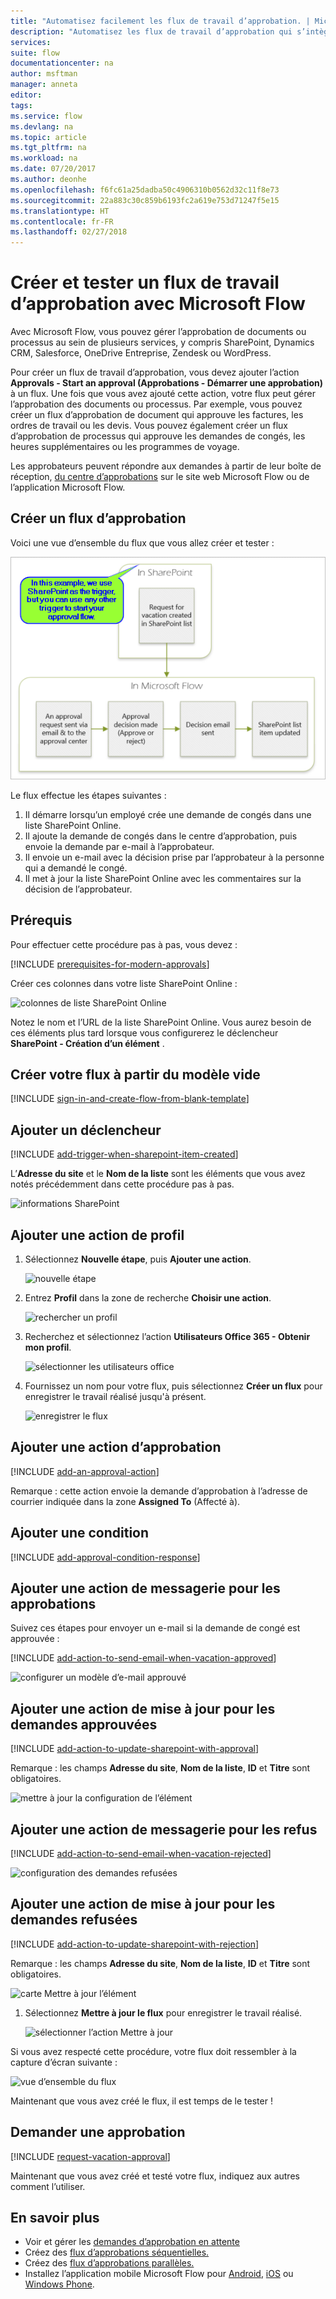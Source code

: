 ```yaml
---
title: "Automatisez facilement les flux de travail d’approbation. | Microsoft Docs"
description: "Automatisez les flux de travail d’approbation qui s’intègrent à SharePoint, Dynamics CRM, Salesforce, OneDrive Entreprise, Zendesk ou WordPress."
services: 
suite: flow
documentationcenter: na
author: msftman
manager: anneta
editor: 
tags: 
ms.service: flow
ms.devlang: na
ms.topic: article
ms.tgt_pltfrm: na
ms.workload: na
ms.date: 07/20/2017
ms.author: deonhe
ms.openlocfilehash: f6fc61a25dadba50c4906310b0562d32c11f8e73
ms.sourcegitcommit: 22a883c30c859b6193fc2a619e753d71247f5e15
ms.translationtype: HT
ms.contentlocale: fr-FR
ms.lasthandoff: 02/27/2018
---
```

# <a name="create-and-test-an-approval-workflow-with-microsoft-flow"></a>Créer et tester un flux de travail d’approbation avec Microsoft Flow
Avec Microsoft Flow, vous pouvez gérer l’approbation de documents ou processus au sein de plusieurs services, y compris SharePoint, Dynamics CRM, Salesforce, OneDrive Entreprise, Zendesk ou WordPress.

Pour créer un flux de travail d’approbation, vous devez ajouter l’action **Approvals - Start an approval (Approbations - Démarrer une approbation)** à un flux. Une fois que vous avez ajouté cette action, votre flux peut gérer l’approbation des documents ou processus. Par exemple, vous pouvez créer un flux d’approbation de document qui approuve les factures, les ordres de travail ou les devis. Vous pouvez également créer un flux d’approbation de processus qui approuve les demandes de congés, les heures supplémentaires ou les programmes de voyage.

Les approbateurs peuvent répondre aux demandes à partir de leur boîte de réception, [du centre d’approbations](https://flow.microsoft.com/manage/approvals/received/) sur le site web Microsoft Flow ou de l’application Microsoft Flow.

## <a name="create-an-approval-flow"></a>Créer un flux d’approbation
Voici une vue d’ensemble du flux que vous allez créer et tester :

   ![vue d’ensemble du flux](./media/modern-approvals/create-flow-overview.png)

Le flux effectue les étapes suivantes :

1. Il démarre lorsqu’un employé crée une demande de congés dans une liste SharePoint Online.
2. Il ajoute la demande de congés dans le centre d’approbation, puis envoie la demande par e-mail à l’approbateur.
3. Il envoie un e-mail avec la décision prise par l’approbateur à la personne qui a demandé le congé.
4. Il met à jour la liste SharePoint Online avec les commentaires sur la décision de l’approbateur.

## <a name="prerequisites"></a>Prérequis
Pour effectuer cette procédure pas à pas, vous devez :

[!INCLUDE [prerequisites-for-modern-approvals](includes/prerequisites-for-modern-approvals.md)]

Créer ces colonnes dans votre liste SharePoint Online :

   ![colonnes de liste SharePoint Online](./media/modern-approvals/sharepoint-list-fields.png)

Notez le nom et l’URL de la liste SharePoint Online. Vous aurez besoin de ces éléments plus tard lorsque vous configurerez le déclencheur **SharePoint - Création d’un élément** .

## <a name="create-your-flow-from-the-blank-template"></a>Créer votre flux à partir du modèle vide
[!INCLUDE [sign-in-and-create-flow-from-blank-template](includes/sign-in-and-create-flow-from-blank-template.md)]

## <a name="add-a-trigger"></a>Ajouter un déclencheur
[!INCLUDE [add-trigger-when-sharepoint-item-created](includes/add-trigger-when-sharepoint-item-created.md)]

L’**Adresse du site** et le **Nom de la liste** sont les éléments que vous avez notés précédemment dans cette procédure pas à pas.

![informations SharePoint](./media/modern-approvals/select-sharepoint-site-info.png)

## <a name="add-a-profile-action"></a>Ajouter une action de profil
1. Sélectionnez **Nouvelle étape**, puis **Ajouter une action**.
   
    ![nouvelle étape](./media/modern-approvals/select-sharepoint-add-action.png)
2. Entrez **Profil** dans la zone de recherche **Choisir une action**.
   
    ![rechercher un profil](./media/modern-approvals/search-for-profile.png)
3. Recherchez et sélectionnez l’action **Utilisateurs Office 365 - Obtenir mon profil**.
   
    ![sélectionner les utilisateurs office](./media/modern-approvals/select-my-profile.png)
4. Fournissez un nom pour votre flux, puis sélectionnez **Créer un flux** pour enregistrer le travail réalisé jusqu'à présent.
   
    ![enregistrer le flux](./media/modern-approvals/save.png)

## <a name="add-an-approval-action"></a>Ajouter une action d’approbation
[!INCLUDE [add-an-approval-action](includes/add-an-approval-action.md)]

Remarque : cette action envoie la demande d’approbation à l’adresse de courrier indiquée dans la zone **Assigned To** (Affecté à).

## <a name="add-a-condition"></a>Ajouter une condition
[!INCLUDE [add-approval-condition-response](includes/add-approval-condition-response.md)]

## <a name="add-an-email-action-for-approvals"></a>Ajouter une action de messagerie pour les approbations
Suivez ces étapes pour envoyer un e-mail si la demande de congé est approuvée :

[!INCLUDE [add-action-to-send-email-when-vacation-approved](includes/add-action-to-send-email-when-vacation-approved.md)]

   ![configurer un modèle d’e-mail approuvé](./media/sequential-modern-approvals/yes-email-config.png)

## <a name="add-an-update-action-for-approved-requests"></a>Ajouter une action de mise à jour pour les demandes approuvées
[!INCLUDE [add-action-to-update-sharepoint-with-approval](includes/add-action-to-update-sharepoint-with-approval.md)]

Remarque : les champs **Adresse du site**, **Nom de la liste**, **ID** et **Titre** sont obligatoires.

![mettre à jour la configuration de l’élément](./media/modern-approvals/configure-update-item.png)

## <a name="add-an-email-action-for-rejections"></a>Ajouter une action de messagerie pour les refus
[!INCLUDE [add-action-to-send-email-when-vacation-rejected](includes/add-action-to-send-email-when-vacation-rejected.md)]

![configuration des demandes refusées](./media/modern-approvals/configure-rejected-email.png)

## <a name="add-update-action-for-rejected-requests"></a>Ajouter une action de mise à jour pour les demandes refusées
[!INCLUDE [add-action-to-update-sharepoint-with-rejection](includes/add-action-to-update-sharepoint-with-rejection.md)]

   Remarque : les champs **Adresse du site**, **Nom de la liste**, **ID** et **Titre** sont obligatoires.

![carte Mettre à jour l’élément](./media/modern-approvals/configure-update-item-no.png)

1. Sélectionnez **Mettre à jour le flux** pour enregistrer le travail réalisé.
   
    ![sélectionner l’action Mettre à jour](./media/modern-approvals/update.png)

Si vous avez respecté cette procédure, votre flux doit ressembler à la capture d’écran suivante :

![vue d’ensemble du flux](./media/modern-approvals/completed-flow.png)

Maintenant que vous avez créé le flux, il est temps de le tester !

## <a name="request-an-approval"></a>Demander une approbation
[!INCLUDE [request-vacation-approval](includes/request-vacation-approval.md)]

Maintenant que vous avez créé et testé votre flux, indiquez aux autres comment l’utiliser.

## <a name="learn-more"></a>En savoir plus
* Voir et gérer les [demandes d’approbation en attente](approve-reject-requests.md)
* Créez des [flux d’approbations séquentielles.](sequential-modern-approvals.md)
* Créez des [flux d’approbations parallèles.](parallel-modern-approvals.md)
* Installez l’application mobile Microsoft Flow pour [Android](https://aka.ms/flowmobiledocsandroid), [iOS](https://aka.ms/flowmobiledocsios) ou [Windows Phone](https://aka.ms/flowmobilewindows).
